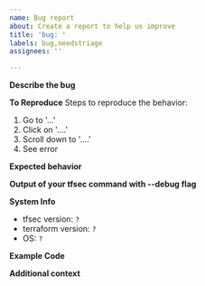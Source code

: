```yaml
---
name: Bug report
about: Create a report to help us improve
title: 'bug: '
labels: bug,needstriage
assignees: ''

---
```


**Describe the bug**
<!-- A clear and concise description of what the bug is. -->

**To Reproduce**
Steps to reproduce the behavior:
1. Go to '...'
2. Click on '....'
3. Scroll down to '....'
4. See error

**Expected behavior**
<!-- A clear and concise description of what you expected to happen. -->

**Output of your tfsec command with --debug flag**
<!-- If applicable, add screenshots/output to help explain your problem. Remove sensitive info first! -->

**System Info**
<!-- complete the following -->
 - tfsec version: `?`
 - terraform version: `?`
 - OS: `?`

**Example Code**
<!-- a minimal terraform example which will help us reproduce the issue (remove anything sensitive first!) -->

**Additional context**
<!-- Add any other context about the problem here. -->
